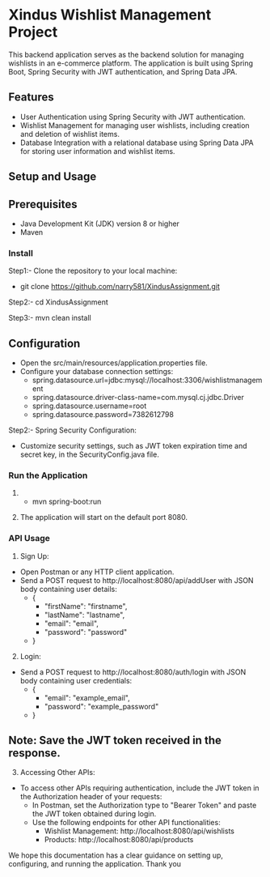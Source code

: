 # Xindus Wishlist Management Project
This backend application serves as the backend solution for managing wishlists in an e-commerce platform. The application is built using Spring Boot, Spring Security with JWT authentication, and Spring Data JPA.

## Features
- User Authentication using Spring Security with JWT authentication.
- Wishlist Management for managing user wishlists, including creation and deletion of wishlist items.
- Database Integration with a relational database using Spring Data JPA for storing user information and wishlist items.

## Setup and Usage

## Prerequisites
- Java Development Kit (JDK) version 8 or higher
- Maven
 
### Install
Step1:- Clone the repository to your local machine:
- git clone https://github.com/narry581/XindusAssignment.git

Step2:- cd XindusAssignment

Step3:- mvn clean install

## Configuration

- Open the src/main/resources/application.properties file.
- Configure your database connection settings:
  - spring.datasource.url=jdbc:mysql://localhost:3306/wishlistmanagement
  - spring.datasource.driver-class-name=com.mysql.cj.jdbc.Driver
  - spring.datasource.username=root
  - spring.datasource.password=7382612798
  
Step2:- Spring Security Configuration:
- Customize security settings, such as JWT token expiration time and secret key, in the SecurityConfig.java file.

### Run the Application
1. - mvn spring-boot:run

2. The application will start on the default port 8080.

### API Usage
1. Sign Up:
- Open Postman or any HTTP client application.
- Send a POST request to http://localhost:8080/api/addUser with JSON body containing user details:
  - {
    - "firstName": "firstname",
    - "lastName": "lastname",
    - "email": "email",
    - "password": "password"
  - }

2. Login:
- Send a POST request to http://localhost:8080/auth/login with JSON body containing user credentials:
  - {
    - "email": "example_email",
    - "password": "example_password"
   - }

## Note: Save the JWT token received in the response.

3. Accessing Other APIs:
- To access other APIs requiring authentication, include the JWT token in the Authorization header of your requests:
   - In Postman, set the Authorization type to "Bearer Token" and paste the JWT token obtained during login.
   - Use the following endpoints for other API functionalities:
     - Wishlist Management: http://localhost:8080/api/wishlists
     - Products: http://localhost:8080/api/products

 We hope this documentation has a clear guidance on setting up, configuring, and running the application.
Thank you
